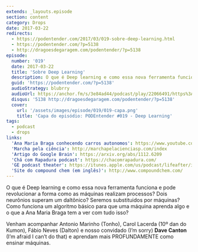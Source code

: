 ```yaml
---
extends: _layouts.episode
section: content
category: Drops
date: 2017-03-22
redirects:
  - https://podentender.com/2017/03/019-sobre-deep-learning.html
  - https://podentender.com/?p=5138
  - http://dragoesdegaragem.com/podentender/?p=5138
episode:
  number: '019'
  date: 2017-03-22
  title: 'Sobre Deep Learning'
  description: O que é Deep learning e como essa nova ferramenta funciona e pode revolucionar a forma como as máquinas realizam processos?
  guid: 'https://podentender.com/?p=5138'
  audioStrategy: blubrry
  audioUrl: https://anchor.fm/s/3e84ad44/podcast/play/22066491/https%3A%2F%2Fd3ctxlq1ktw2nl.cloudfront.net%2Fstaging%2F2020-10-3%2F125107100-44100-2-90a37f1a2142f032.mp3
  disqus: '5138 http://dragoesdegaragem.com/podentender/?p=5138'
  cover:
    url: '/assets/images/episode/019/019-capa.png'
    title: 'Capa do episódio: PODEntender #019 - Deep Learning'
tags:
  - podcast
  - drops
links:
  'Ana Maria Braga conhecendo carros autonomos': https://www.youtube.com/watch?v=Puh46qh-XSs
  'Marcha pela ciência': http://marchapelacienciasp.com/index
  'Artigo do Google Brain': https://arxiv.org/abs/1112.6209
  'Chá com Rapadura podcast': https://chacomrapadura.com/
  'GE podcast theater': https://itunes.apple.com/us/podcast/lifeafter/id1045990056?mt=2
  'Site do compound chem (em inglês)': http://www.compoundchem.com/
---
```


O que é Deep learning e como essa nova ferramenta funciona e pode revolucionar a forma como
as máquinas realizam processos? Dois neurônios superam um daltônico? Seremos substituidos por máquinas?
Como funciona um algoritmo básico para que uma máquina aprenda algo e o que
a Ana Maria Braga tem a ver com tudo isso?

Venham acompanhar Antonio Marinho (Tonho), Carol Lacerda (10º dan do Kumon), Fábio Neves (Dalton) e
nosso convidado (I’m sorry) **Dave Canton** (I’m afraid I can’t do that) e aprendam mais
PROFUNDAMENTE como ensinar máquinas.

